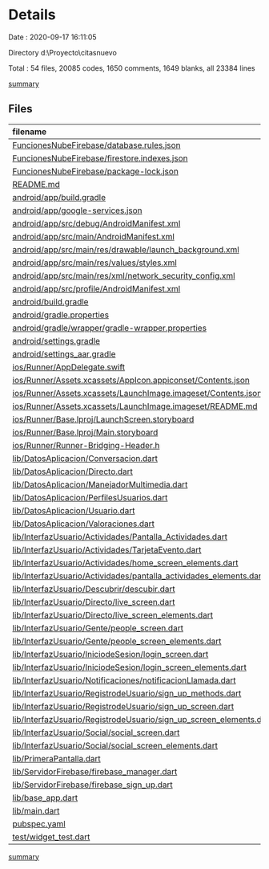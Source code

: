 # Details

Date : 2020-09-17 16:11:05

Directory d:\Proyecto\citasnuevo

Total : 54 files,  20085 codes, 1650 comments, 1649 blanks, all 23384 lines

[summary](results.md)

## Files
| filename | language | code | comment | blank | total |
| :--- | :--- | ---: | ---: | ---: | ---: |
| [FuncionesNubeFirebase/database.rules.json](/FuncionesNubeFirebase/database.rules.json) | JSON | 6 | 0 | 0 | 6 |
| [FuncionesNubeFirebase/firestore.indexes.json](/FuncionesNubeFirebase/firestore.indexes.json) | JSON | 4 | 0 | 1 | 5 |
| [FuncionesNubeFirebase/package-lock.json](/FuncionesNubeFirebase/package-lock.json) | JSON | 468 | 0 | 1 | 469 |
| [README.md](/README.md) | Markdown | 10 | 0 | 7 | 17 |
| [android/app/build.gradle](/android/app/build.gradle) | Groovy | 53 | 3 | 12 | 68 |
| [android/app/google-services.json](/android/app/google-services.json) | JSON | 40 | 0 | 0 | 40 |
| [android/app/src/debug/AndroidManifest.xml](/android/app/src/debug/AndroidManifest.xml) | XML | 4 | 3 | 4 | 11 |
| [android/app/src/main/AndroidManifest.xml](/android/app/src/main/AndroidManifest.xml) | XML | 39 | 16 | 4 | 59 |
| [android/app/src/main/res/drawable/launch_background.xml](/android/app/src/main/res/drawable/launch_background.xml) | XML | 4 | 7 | 2 | 13 |
| [android/app/src/main/res/values/styles.xml](/android/app/src/main/res/values/styles.xml) | XML | 9 | 9 | 1 | 19 |
| [android/app/src/main/res/xml/network_security_config.xml](/android/app/src/main/res/xml/network_security_config.xml) | XML | 8 | 0 | 0 | 8 |
| [android/app/src/profile/AndroidManifest.xml](/android/app/src/profile/AndroidManifest.xml) | XML | 4 | 3 | 3 | 10 |
| [android/build.gradle](/android/build.gradle) | Groovy | 29 | 0 | 4 | 33 |
| [android/gradle.properties](/android/gradle.properties) | Properties | 4 | 0 | 1 | 5 |
| [android/gradle/wrapper/gradle-wrapper.properties](/android/gradle/wrapper/gradle-wrapper.properties) | Properties | 5 | 1 | 1 | 7 |
| [android/settings.gradle](/android/settings.gradle) | Groovy | 12 | 0 | 4 | 16 |
| [android/settings_aar.gradle](/android/settings_aar.gradle) | Groovy | 1 | 0 | 1 | 2 |
| [ios/Runner/AppDelegate.swift](/ios/Runner/AppDelegate.swift) | Swift | 12 | 0 | 2 | 14 |
| [ios/Runner/Assets.xcassets/AppIcon.appiconset/Contents.json](/ios/Runner/Assets.xcassets/AppIcon.appiconset/Contents.json) | JSON | 122 | 0 | 1 | 123 |
| [ios/Runner/Assets.xcassets/LaunchImage.imageset/Contents.json](/ios/Runner/Assets.xcassets/LaunchImage.imageset/Contents.json) | JSON | 23 | 0 | 1 | 24 |
| [ios/Runner/Assets.xcassets/LaunchImage.imageset/README.md](/ios/Runner/Assets.xcassets/LaunchImage.imageset/README.md) | Markdown | 3 | 0 | 2 | 5 |
| [ios/Runner/Base.lproj/LaunchScreen.storyboard](/ios/Runner/Base.lproj/LaunchScreen.storyboard) | XML | 36 | 1 | 1 | 38 |
| [ios/Runner/Base.lproj/Main.storyboard](/ios/Runner/Base.lproj/Main.storyboard) | XML | 25 | 1 | 1 | 27 |
| [ios/Runner/Runner-Bridging-Header.h](/ios/Runner/Runner-Bridging-Header.h) | C++ | 1 | 0 | 1 | 2 |
| [lib/DatosAplicacion/Conversacion.dart](/lib/DatosAplicacion/Conversacion.dart) | Dart | 976 | 4 | 115 | 1,095 |
| [lib/DatosAplicacion/Directo.dart](/lib/DatosAplicacion/Directo.dart) | Dart | 135 | 805 | 20 | 960 |
| [lib/DatosAplicacion/ManejadorMultimedia.dart](/lib/DatosAplicacion/ManejadorMultimedia.dart) | Dart | 0 | 0 | 1 | 1 |
| [lib/DatosAplicacion/PerfilesUsuarios.dart](/lib/DatosAplicacion/PerfilesUsuarios.dart) | Dart | 1,136 | 343 | 151 | 1,630 |
| [lib/DatosAplicacion/Usuario.dart](/lib/DatosAplicacion/Usuario.dart) | Dart | 522 | 127 | 106 | 755 |
| [lib/DatosAplicacion/Valoraciones.dart](/lib/DatosAplicacion/Valoraciones.dart) | Dart | 249 | 4 | 27 | 280 |
| [lib/InterfazUsuario/Actividades/Pantalla_Actividades.dart](/lib/InterfazUsuario/Actividades/Pantalla_Actividades.dart) | Dart | 756 | 39 | 66 | 861 |
| [lib/InterfazUsuario/Actividades/TarjetaEvento.dart](/lib/InterfazUsuario/Actividades/TarjetaEvento.dart) | Dart | 175 | 4 | 15 | 194 |
| [lib/InterfazUsuario/Actividades/home_screen_elements.dart](/lib/InterfazUsuario/Actividades/home_screen_elements.dart) | Dart | 177 | 4 | 21 | 202 |
| [lib/InterfazUsuario/Actividades/pantalla_actividades_elements.dart](/lib/InterfazUsuario/Actividades/pantalla_actividades_elements.dart) | Dart | 1,391 | 17 | 123 | 1,531 |
| [lib/InterfazUsuario/Descubrir/descubir.dart](/lib/InterfazUsuario/Descubrir/descubir.dart) | Dart | 382 | 2 | 38 | 422 |
| [lib/InterfazUsuario/Directo/live_screen.dart](/lib/InterfazUsuario/Directo/live_screen.dart) | Dart | 439 | 7 | 58 | 504 |
| [lib/InterfazUsuario/Directo/live_screen_elements.dart](/lib/InterfazUsuario/Directo/live_screen_elements.dart) | Dart | 150 | 0 | 10 | 160 |
| [lib/InterfazUsuario/Gente/people_screen.dart](/lib/InterfazUsuario/Gente/people_screen.dart) | Dart | 171 | 7 | 16 | 194 |
| [lib/InterfazUsuario/Gente/people_screen_elements.dart](/lib/InterfazUsuario/Gente/people_screen_elements.dart) | Dart | 3,207 | 23 | 214 | 3,444 |
| [lib/InterfazUsuario/IniciodeSesion/login_screen.dart](/lib/InterfazUsuario/IniciodeSesion/login_screen.dart) | Dart | 117 | 2 | 16 | 135 |
| [lib/InterfazUsuario/IniciodeSesion/login_screen_elements.dart](/lib/InterfazUsuario/IniciodeSesion/login_screen_elements.dart) | Dart | 267 | 24 | 40 | 331 |
| [lib/InterfazUsuario/Notificaciones/notificacionLlamada.dart](/lib/InterfazUsuario/Notificaciones/notificacionLlamada.dart) | Dart | 5 | 0 | 8 | 13 |
| [lib/InterfazUsuario/RegistrodeUsuario/sign_up_methods.dart](/lib/InterfazUsuario/RegistrodeUsuario/sign_up_methods.dart) | Dart | 28 | 1 | 9 | 38 |
| [lib/InterfazUsuario/RegistrodeUsuario/sign_up_screen.dart](/lib/InterfazUsuario/RegistrodeUsuario/sign_up_screen.dart) | Dart | 708 | 8 | 24 | 740 |
| [lib/InterfazUsuario/RegistrodeUsuario/sign_up_screen_elements.dart](/lib/InterfazUsuario/RegistrodeUsuario/sign_up_screen_elements.dart) | Dart | 7,363 | 109 | 412 | 7,884 |
| [lib/InterfazUsuario/Social/social_screen.dart](/lib/InterfazUsuario/Social/social_screen.dart) | Dart | 130 | 10 | 16 | 156 |
| [lib/InterfazUsuario/Social/social_screen_elements.dart](/lib/InterfazUsuario/Social/social_screen_elements.dart) | Dart | 290 | 0 | 7 | 297 |
| [lib/PrimeraPantalla.dart](/lib/PrimeraPantalla.dart) | Dart | 55 | 0 | 6 | 61 |
| [lib/ServidorFirebase/firebase_manager.dart](/lib/ServidorFirebase/firebase_manager.dart) | Dart | 24 | 0 | 9 | 33 |
| [lib/ServidorFirebase/firebase_sign_up.dart](/lib/ServidorFirebase/firebase_sign_up.dart) | Dart | 38 | 6 | 10 | 54 |
| [lib/base_app.dart](/lib/base_app.dart) | Dart | 159 | 2 | 21 | 182 |
| [lib/main.dart](/lib/main.dart) | Dart | 42 | 1 | 7 | 50 |
| [pubspec.yaml](/pubspec.yaml) | YAML | 57 | 47 | 21 | 125 |
| [test/widget_test.dart](/test/widget_test.dart) | Dart | 14 | 10 | 7 | 31 |

[summary](results.md)